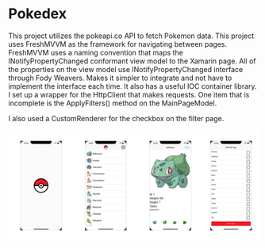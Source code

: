 # Pokedex

This project utilizes the pokeapi.co API to fetch Pokemon data. This project uses FreshMVVM as the framework for navigating between pages. FreshMVVM uses a naming convention that maps the INotifyPropertyChanged conformant view model to the Xamarin page. All of the properties on the view model use INotifyPropertyChanged interface through Fody Weavers. Makes it simpler to integrate and not have to implement the interface each time. It also has a useful IOC container library. I set up a wrapper for the HttpClient that makes requests. One item that is incomplete is the ApplyFilters() method on the MainPageModel.

I also used a CustomRenderer for the checkbox on the filter page.

![Screenshots](https://github.com/JustinJWyatt/Pokedex/blob/main/Screenshots/Screenshots.png)

